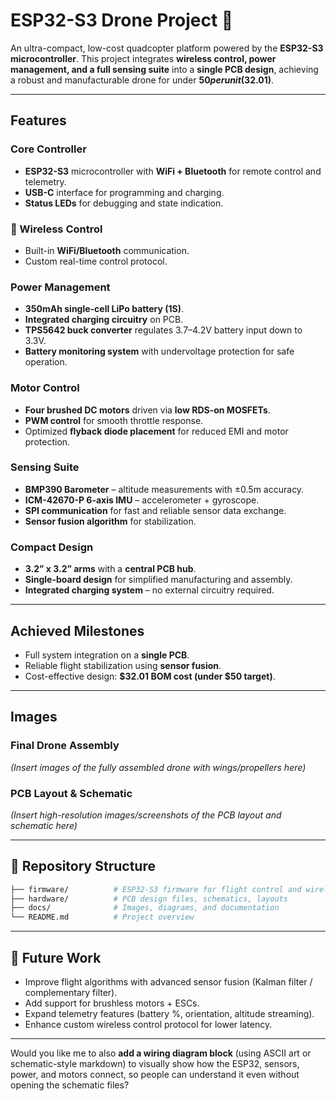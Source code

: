 # ESP32-S3 Drone Project 🚁

An ultra-compact, low-cost quadcopter platform powered by the **ESP32-S3 microcontroller**.
This project integrates **wireless control, power management, and a full sensing suite** into a **single PCB design**, achieving a robust and manufacturable drone for under **$50 per unit ($32.01)**.

---

##  Features

### Core Controller

* **ESP32-S3** microcontroller with **WiFi + Bluetooth** for remote control and telemetry.
* **USB-C** interface for programming and charging.
* **Status LEDs** for debugging and state indication.

### 📡 Wireless Control

* Built-in **WiFi/Bluetooth** communication.
* Custom real-time control protocol.

### Power Management

* **350mAh single-cell LiPo battery (1S)**.
* **Integrated charging circuitry** on PCB.
* **TPS5642 buck converter** regulates 3.7–4.2V battery input down to 3.3V.
* **Battery monitoring system** with undervoltage protection for safe operation.

### Motor Control

* **Four brushed DC motors** driven via **low RDS-on MOSFETs**.
* **PWM control** for smooth throttle response.
* Optimized **flyback diode placement** for reduced EMI and motor protection.

### Sensing Suite

* **BMP390 Barometer** – altitude measurements with ±0.5m accuracy.
* **ICM-42670-P 6-axis IMU** – accelerometer + gyroscope.
* **SPI communication** for fast and reliable sensor data exchange.
* **Sensor fusion algorithm** for stabilization.

### Compact Design

* **3.2” x 3.2” arms** with a **central PCB hub**.
* **Single-board design** for simplified manufacturing and assembly.
* **Integrated charging system** – no external circuitry required.

---

## Achieved Milestones

* Full system integration on a **single PCB**.
* Reliable flight stabilization using **sensor fusion**.
* Cost-effective design: **$32.01 BOM cost (under $50 target)**.

---

## Images 

### Final Drone Assembly

*(Insert images of the fully assembled drone with wings/propellers here)*

### PCB Layout & Schematic

*(Insert high-resolution images/screenshots of the PCB layout and schematic here)*

---

## 📂 Repository Structure

```bash
├── firmware/          # ESP32-S3 firmware for flight control and wireless comm
├── hardware/          # PCB design files, schematics, layouts
├── docs/              # Images, diagrams, and documentation
└── README.md          # Project overview
```

---

## 🚀 Future Work

* Improve flight algorithms with advanced sensor fusion (Kalman filter / complementary filter).
* Add support for brushless motors + ESCs.
* Expand telemetry features (battery %, orientation, altitude streaming).
* Enhance custom wireless control protocol for lower latency.

---

Would you like me to also **add a wiring diagram block** (using ASCII art or schematic-style markdown) to visually show how the ESP32, sensors, power, and motors connect, so people can understand it even without opening the schematic files?
